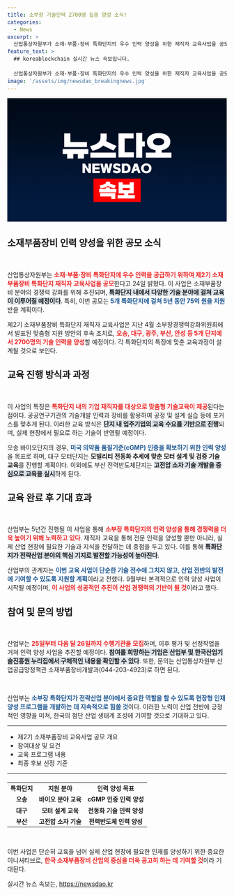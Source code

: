 ```yaml
---
title: 소부장 기술인력 2700명 집중 양성 소식!
categories:
  - News
excerpt: >
  산업통상자원부가 소재·부품·장비 특화단지의 우수 인력 양성을 위한 재직자 교육사업을 공모합니다. 5개 단지에 총 75억 원을 투자해 2700명의 기술 인력을 지원하며, 맞춤형 교육으로 산업 경쟁력을 높입니다!
feature_text: >
  ## koreablockchain 실시간 뉴스 속보입니다.

  산업통상자원부가 소재·부품·장비 특화단지의 우수 인력 양성을 위한 재직자 교육사업을 공모합니다. 5개 단지에 총 75억 원을 투자해 2700명의 기술 인력을 지원하며, 맞춤형 교육으로 산업 경쟁력을 높입니다!
image: '/assets/img/newsdao_breakingnews.jpg'
---
```


<p><img src="/assets/img/newsdao_breakingnews.jpg" alt="koreablockchain 속보" /></p>

<h2 data-ke-size="size26">소재부품장비 인력 양성을 위한 공모 소식</h2>

<p data-ke-size="size16">&nbsp;</p>

<p>산업통상자원부는 <b><span style="color: #ee2323;">소재·부품·장비 특화단지에 우수 인력을 공급하기 위하여 제2기 소재부품장비 특화단지 재직자 교육사업을 공모</span></b>한다고 24일 밝혔다. 이 사업은 소재부품장비 분야의 경쟁력 강화를 위해 추진되며, <b><span style="background-color: #21538527;">특화단지 내에서 다양한 기술 분야에 걸쳐 교육이 이루어질 예정이다</span></b>. 특히, 이번 공모는 <b><span style="color: #1a5490;">5개 특화단지에 걸쳐 5년 동안 75억 원을 지원</span></b>받을 계획이다.</p>

<p>제2기 소재부품장비 특화단지 재직자 교육사업은 지난 4월 소부장경쟁력강화위원회에서 발표된 맞춤형 지원 방안의 후속 조치로, <b><span style="color: #ee2323;">오송, 대구, 광주, 부산, 안성 등 5개 단지에서 2700명의 기술 인력을 양성</span></b>할 예정이다. 각 특화단지의 특징에 맞춘 교육과정이 설계될 것으로 보인다.</p>

<h2 data-ke-size="size26">교육 진행 방식과 과정</h2>

<p data-ke-size="size16">&nbsp;</p>

<p>이 사업의 특징은 <b><span style="color: #ee2323;">특화단지 내의 기업 재직자를 대상으로 맞춤형 기술교육이 제공</span></b>된다는 점이다. 공공연구기관의 기술개발 인력과 장비를 활용하여 공정 및 설계 실습 등에 포커스를 맞추게 된다. 이러한 교육 방식은 <b><span style="background-color: #21538527;">단지 내 입주기업의 교육 수요를 기반으로 진행</span></b>되며, 실제 현장에서 필요로 하는 기술이 반영될 예정이다.</p>

<p>오송 바이오단지의 경우, <b><span style="color: #1a5490;">미국 의약품 품질기준(cGMP) 인증을 확보하기 위한 인력 양성</span></b>을 목표로 하며, 대구 모터단지는 <b><span style="ee2323;">모빌리티 전동화 추세에 맞춘 모터 설계 및 검증 기술 교육</span></b>를 진행할 계획이다. 이외에도 부산 전력반도체단지는 <b><span style="background-color: #21538527;">고전압 소자 기술 개발을 중심으로 교육을 실시</span></b>하게 된다.</p>

<h2 data-ke-size="size26">교육 완료 후 기대 효과</h2>

<p data-ke-size="size16">&nbsp;</p>

<p>산업부는 5년간 진행될 이 사업을 통해 <b><span style="color: #ee2323;">소부장 특화단지의 인력 양성을 통해 경쟁력을 더욱 높이기 위해 노력하고 있다</span></b>. 재직자 교육을 통해 전문 인력을 양성할 뿐만 아니라, 실제 산업 현장에 필요한 기술과 지식을 전달하는 데 중점을 두고 있다. 이를 통해 <b><span style="background-color: #21538527;">특화단지가 전략산업 분야의 핵심 기지로 발전할 가능성이 높아진다</span></b>.</p>

<p>산업부의 관계자는 <b><span style="color: #1a5490;">이번 교육 사업이 단순한 기술 전수에 그치지 않고, 산업 전반의 발전에 기여할 수 있도록 지원할 계획</span></b>이라고 전했다. 9월부터 본격적으로 인력 양성 사업이 시작될 예정이며, <b><span style="color: #ee2323;">이 사업의 성공적인 추진이 산업 경쟁력의 기반이 될 것</span></b>이라고 했다.</p>

<h2 data-ke-size="size26">참여 및 문의 방법</h2>

<p data-ke-size="size16">&nbsp;</p>

<p>산업부는 <b><span style="color: #ee2323;">25일부터 다음 달 26일까지 수행기관을 모집</span></b>하며, 이후 평가 및 선정작업을 거쳐 인력 양성 사업을 추진할 예정이다. <b><span style="background-color: #21538527;">참여를 희망하는 기업은 산업부 및 한국산업기술진흥원 누리집에서 구체적인 내용을 확인할 수 있다</span></b>. 또한, 문의는 산업통상자원부 산업공급망정책관 소재부품장비개발과(044-203-4923)로 하면 된다.</p>

<p data-ke-size="size16">&nbsp;</p>

<p>산업부는 <b><span style="color: #1a5490;">소부장 특화단지가 전략산업 분야에서 중요한 역할을 할 수 있도록 현장형 인재 양성 프로그램을 개발하는 데 지속적으로 힘쓸 것</span></b>이다. 이러한 노력이 산업 전반에 긍정적인 영향을 미쳐, 한국의 첨단 산업 생태계 조성에 기여할 것으로 기대하고 있다.</p>

<hr/>

<ul>
    <li>제2기 소재부품장비 교육사업 공모 개요</li>
    <li>참여대상 및 요건</li>
    <li>교육 프로그램 내용</li>
    <li>최종 후보 선정 기준</li>
</ul>

<hr/>

<table style="width: 100%; margin-top: 20px;">
    <tr>
        <td style="text-align: center; height: 17px;"><b>특화단지</b></td>
        <td style="text-align: center; height: 17px;"><b>지원 분야</b></td>
        <td style="text-align: center; height: 17px;"><b>인력 양성 목표</b></td>
    </tr>
    <tr>
        <td style="text-align: center; height: 17px;"><b>오송</b></td>
        <td style="text-align: center; height: 17px;"><b>바이오 분야 교육</b></td>
        <td style="text-align: center; height: 17px;"><b>cGMP 인증 인력 양성</b></td>
    </tr>
    <tr>
        <td style="text-align: center; height: 17px;"><b>대구</b></td>
        <td style="text-align: center; height: 17px;"><b>모터 설계 교육</b></td>
        <td style="text-align: center; height: 17px;"><b>전동화 기술 인력 양성</b></td>
    </tr>
    <tr>
        <td style="text-align: center; height: 17px;"><b>부산</b></td>
        <td style="text-align: center; height: 17px;"><b>고전압 소자 기술</b></td>
        <td style="text-align: center; height: 17px;"><b>전력반도체 인력 양성</b></td>
    </tr>
</table>

<p data-ke-size="size16">&nbsp;</p>

<p>이번 사업은 단순히 교육을 넘어 실제 산업 현장에 필요한 인재를 양성하기 위한 중요한 이니셔티브로, <b><span style="color: #ee2323;">한국 소재부품장비 산업의 중심을 더욱 공고히 하는 데 기여할 것</span></b>이라 기대된다.</p>
실시간 뉴스 속보는, <a href="https://newsdao.kr" rel="dofollow">https://newsdao.kr</a>


